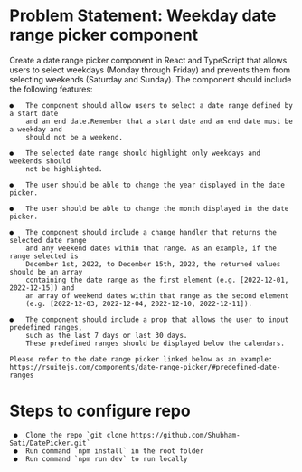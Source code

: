 # Problem Statement: Weekday date range picker component
Create a date range picker component in React and TypeScript that allows users to select weekdays (Monday through Friday) and prevents them from selecting weekends (Saturday and Sunday). The component should include the following features:


    ●   The component should allow users to select a date range defined by a start date 
        and an end date.Remember that a start date and an end date must be a weekday and
        should not be a weekend.

    ●   The selected date range should highlight only weekdays and weekends should 
        not be highlighted.

    ●   The user should be able to change the year displayed in the date picker.

    ●   The user should be able to change the month displayed in the date picker.

    ●   The component should include a change handler that returns the selected date range 
        and any weekend dates within that range. As an example, if the range selected is 
        December 1st, 2022, to December 15th, 2022, the returned values should be an array 
        containing the date range as the first element (e.g. [2022-12-01, 2022-12-15]) and 
        an array of weekend dates within that range as the second element 
        (e.g. [2022-12-03, 2022-12-04, 2022-12-10, 2022-12-11]).

    ●   The component should include a prop that allows the user to input predefined ranges, 
        such as the last 7 days or last 30 days. 
        These predefined ranges should be displayed below the calendars.

    Please refer to the date range picker linked below as an example:
    https://rsuitejs.com/components/date-range-picker/#predefined-date-ranges


# Steps to configure repo

     ●  Clone the repo `git clone https://github.com/Shubham-Sati/DatePicker.git`
     ●  Run command `npm install` in the root folder
     ●  Run command `npm run dev` to run locally

